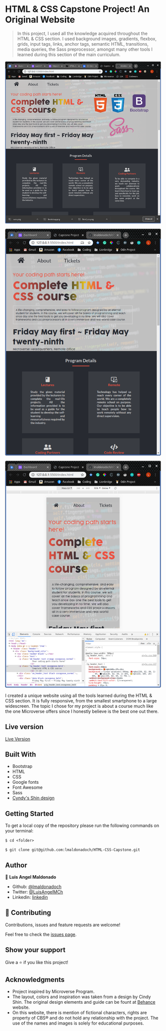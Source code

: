 # HTML & CSS Capstone Project! An Original Website

> In this project, I used all the knowledge acquired throughout the HTML & CSS section. I used background images, gradients, flexbox, grids, input tags, links, anchor tags, semantic HTML, transitions, media queries, the Sass preprocessor, amongst many other tools I learned during this section of the main curriculum.

![screenshot](images/screenshot1.png)

![screenshot](images/screenshot2.png)

![screenshot](images/screenshot3.png)

I created a unique website using all the tools learned during the HTML & CSS section. It is fully responsive, from the smallest smartphone to a large widescreen. The topic I chose for my project is about a course much like the one Microverse offers since I honestly believe is the best one out there.

## Live version

[Live Version](https://rawcdn.githack.com/lmaldonadoch/HTML-CSS-Capstone/f5ba27aca426562265102780be6fd5284f7b8139/index.html)

## Built With

- Bootstrap
- HTML
- CSS
- Google fonts
- Font Awesome
- Sass
- [Cyndy's Shin design](https://www.behance.net/gallery/29845175/CC-Global-Summit-2015)

## Getting Started

To get a local copy of the repository please run the following commands on your terminal:

```
$ cd <folder>
```

```
$ git clone git@github.com:lmaldonadoch/HTML-CSS-Capstone.git
```

## Author

👤 **Luis Angel Maldonado**

- Github: [@lmaldonadoch](https://github.com/lmaldonadoch)
- Twitter: [@LuisAngelMCh](https://twitter.com/LuisAngelMCh)
- Linkedin: [linkedin](https://www.linkedin.com/in/luis-angel-maldonado-5b503a1a3/)

## 🤝 Contributing

Contributions, issues and feature requests are welcome!

Feel free to check the [issues page](https://github.com/lmaldonadoch/HTML-CSS-Capstone/issues).

## Show your support

Give a ⭐️ if you like this project!

## Acknowledgments

- Project inspired by Microverse Program.
- The layout, colors and inspiration was taken from a design by Cindy Shin. The original design elements and guide can be fount at [Behance](https://www.behance.net/gallery/29845175/CC-Global-Summit-2015) website.
- On this website, there is mention of fictional characters, rights are property of
  CBS® and do not hold any relationship with the project. The use of the
  names and images is solely for educational purposes.

